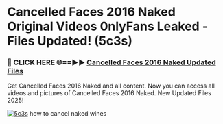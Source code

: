 # Cancelled Faces 2016 Naked Original Videos 0nlyFans Leaked - Files Updated! (5c3s)

<h3>🔴 CLICK HERE 🌐==►► <a href="https://tinyurl.com/yckcrads" rel="nofollow">Cancelled Faces 2016 Naked Updated Files</a></h3>

Get Cancelled Faces 2016 Naked and all content. Now you can access all videos and pictures of Cancelled Faces 2016 Naked. New Updated Files 2025!

[![5c3s](https://i.imgur.com/hpKpOFt.gif)](https://tinyurl.com/yckcrads)
how to cancel naked wines